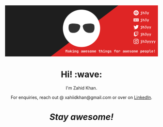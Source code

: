 [![Social banner for Zahid Khan](https://github.com//ZFK07/zfk07/raw/master/assets/header-banner--optimized.svg)](https://jhey.dev)
<h1 align='center'> Hi! :wave:</h1>
<p align='center'>
I'm Zahid Khan.
</p>
<p align='center'>For enquiries, reach out @ xahiidkhan@gmail.com or over on <a href="https://twitter.com/jh3yy">LinkedIn</a>.</p>

<h1 align='center'><i>Stay awesome!</i></h1>
